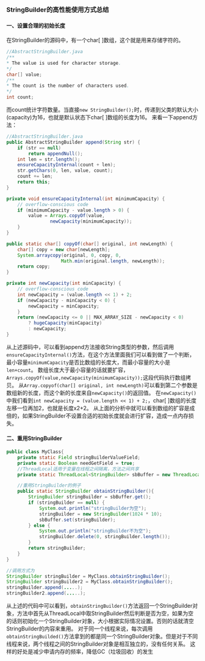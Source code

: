 ### StringBuilder的高性能使用方式总结

#### 一、设置合理的初始长度
在StringBuilder的源码中，有一个char[ ]数组，这个就是用来存储字符的。
```java
//AbstractStringBuilder.java
/**
* The value is used for character storage.
*/
char[] value;
/**
* The count is the number of characters used.
*/
int count;
```
而count统计字符数量。当直接`new StringBuilder();`时，传递到父类的默认大小(capacity)为16，也就是默认状态下char[ ]数组的长度为16。
来看一下append方法：
```java
//AbstractStringBuilder.java
public AbstractStringBuilder append(String str) {
    if (str == null)
        return appendNull();
    int len = str.length();
    ensureCapacityInternal(count + len);
    str.getChars(0, len, value, count);
    count += len;
    return this;
}

private void ensureCapacityInternal(int minimumCapacity) {
    // overflow-conscious code
    if (minimumCapacity - value.length > 0) {
        value = Arrays.copyOf(value,
                newCapacity(minimumCapacity));
    }
}

public static char[] copyOf(char[] original, int newLength) {
    char[] copy = new char[newLength];
    System.arraycopy(original, 0, copy, 0,
                    Math.min(original.length, newLength));
    return copy;
}

private int newCapacity(int minCapacity) {
    // overflow-conscious code
    int newCapacity = (value.length << 1) + 2;
    if (newCapacity - minCapacity < 0) {
        newCapacity = minCapacity;
    }
    return (newCapacity <= 0 || MAX_ARRAY_SIZE - newCapacity < 0)
        ? hugeCapacity(minCapacity)
        : newCapacity;
}
```
从上述源码中，可以看到append方法接收String类型的参数，然后调用`ensureCapacityInternal()`方法，在这个方法里面我们可以看到做了一个判断，最小容量`minimumCapacity`是否比数组的长度大，而最小容量的大小是`len+count`。
数组长度大于最小容量的话就要扩容，`Arrays.copyOf(value,newCapacity(minimumCapacity));`这段代码执行数组拷贝。
从`Array.copyof(char[] original, int newLength)`可以看到第二个参数是数组新的长度，而这个新的长度来自`newCapacity()`的返回值。
在`newCapacity()`中我们看到`int newCapacity = (value.length << 1) + 2;`，char[ ]数组的长度左移一位再加2，也就是长度x2+2。
从上面的分析中就可以看到数组的扩容是成倍的，如果StringBuilder不设置合适的初始长度就会进行扩容，造成一点内存损失。

#### 二、重用StringBuilder

```java
public class MyClass{
    private static Field stringBuilderValueField;
    private static Boolean needGetField = true;
    //ThreadLocal适用于变量在线程之间隔离，方法之间共享
    private static ThreadLocal<StringBuilder> sbBuffer = new ThreadLocal<StringBuilder>();

    //重用StringBuilder的例子
    public static StringBuilder obtainStringBuilder(){
        StringBuilder stringBuilder = sbBuffer.get();
        if (stringBuilder == null) {
            System.out.println("stringBuilder为空");
            stringBuilder = new StringBuilder(1024 * 10);
            sbBuffer.set(stringBuilder);
        } else {
            System.out.println("stringBuilder不为空");
            stringBuilder.delete(0, stringBuilder.length());
        }
        return stringBuilder;
    }
}

//调用方式为
StringBuilder stringBuilder = MyClass.obtainStringBuilder();
StringBuilder stringBuilder2 = MyClass.obtainStringBuilder();
stringBuilder.append(.....);
stringBuilder2.append(.....);
```
从上述的代码中可以看到，`obtainStringBuilder()`方法返回一个StringBuilder对象，方法中首先从ThreadLocal中取StringBuilder然后判断是否为空，如果为空的话则初始化一个StringBuilder对象，大小根据实际情况设置。否则的话就清空StringBuilder的内容来重用。
对于同一个线程来说，每次调用`obtainStringBuilded()`方法拿到的都是同一个StringBuilder对象。但是对于不同线程来说，两个线程之间的StringBuilder对象是相互独立的，没有任何关系。
这样的好处是减少申请内存的频率，降低GC（垃圾回收）的发生



